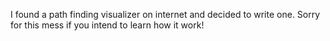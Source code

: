 I found a path finding visualizer on internet and decided to write one. Sorry for this mess if you intend to learn how it work!
